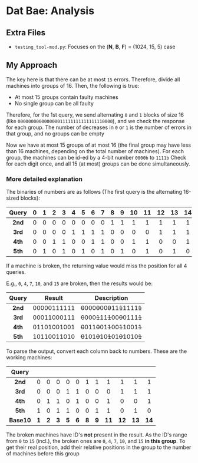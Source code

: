 #   Dat Bae: Analysis
##  Extra Files
* `testing_tool-mod.py`: Focuses on the (**N**, **B**, **F**) = (1024, 15, 5) case

##  My Approach
The key here is that there can be at most `15` errors. Therefore, divide all machines into groups of 16. Then, the following is true:

* At most 15 groups contain faulty machines
* No single group can be all faulty

Therefore, for the 1st query, we send alternating `0` and `1` blocks of size 16 (like `000000000000000011111111111111110000`), and we check the response for each group. The number of decreases in `0` or `1` is the number of errors in that group, and no groups can be empty

Now we have at most 15 groups of at most 16 (the final group may have less than 16 machines, depending on the total number of machines). For each group, the machines can be id-ed by a 4-bit number `0000b` to `1111b` Check for each digit once, and all 15 (at most) groups can be done simultaneously.

### More detailed explanation
The binaries of numbers are as follows (The first query is the alternating 16-sized blocks):

| Query   | 0   | 1   | 2   | 3   | 4   | 5   | 6   | 7   | 8   | 9   | 10  | 11  | 12  | 13  | 14  | 15  |
| :-----: | :-: | :-: | :-: | :-: | :-: | :-: | :-: | :-: | :-: | :-: | :-: | :-: | :-: | :-: | :-: | :-: |
| **2nd** | 0   | 0   | 0   | 0   | 0   | 0   | 0   | 0   | 1   | 1   | 1   | 1   | 1   | 1   | 1   | 1   |
| **3rd** | 0   | 0   | 0   | 0   | 1   | 1   | 1   | 1   | 0   | 0   | 0   | 0   | 1   | 1   | 1   | 1   |
| **4th** | 0   | 0   | 1   | 1   | 0   | 0   | 1   | 1   | 0   | 0   | 1   | 1   | 0   | 0   | 1   | 1   |
| **5th** | 0   | 1   | 0   | 1   | 0   | 1   | 0   | 1   | 0   | 1   | 0   | 1   | 0   | 1   | 0   | 1   |

If a machine is broken, the returning value would miss the position for all 4 queries.

E.g., `0`, `4`, `7`, `10`, and `15` are broken, then the results would be:

| Query   | Result      | Description                          |
| :-----: | :---------: | :----------------------------------: |
| **2nd** | 00000111111 | ~~0~~000~~0~~00~~0~~11~~1~~1111~~1~~ |
| **3rd** | 00011000111 | ~~0~~000~~1~~11~~1~~00~~0~~0111~~1~~ |
| **4th** | 01101001001 | ~~0~~011~~0~~01~~1~~00~~1~~1001~~1~~ |
| **5th** | 10110011010 | ~~0~~101~~0~~10~~1~~01~~0~~1010~~1~~ |

To parse the output, convert each column back to numbers. These are the working machines:

| Query      |       |       |       |       |       |       |       |        |        |        |        |
| :--------: | :---: | :---: | :---: | :---: | :---: | :---: | :---: | :----: | :----: | :----: | :----: |
| **2nd**    | 0     | 0     | 0     | 0     | 0     | 1     | 1     | 1      | 1      | 1      | 1      |
| **3rd**    | 0     | 0     | 0     | 1     | 1     | 0     | 0     | 0      | 1      | 1      | 1      |
| **4th**    | 0     | 1     | 1     | 0     | 1     | 0     | 0     | 1      | 0      | 0      | 1      |
| **5th**    | 1     | 0     | 1     | 1     | 0     | 0     | 1     | 1      | 0      | 1      | 0      |
| **Base10** | **1** | **2** | **3** | **5** | **6** | **8** | **9** | **11** | **12** | **13** | **14** |

The broken machines have ID's **not** present in the result. As the ID's range from `0` to `15` (incl.), the broken ones are `0`, `4`, `7`, `10`, and `15` **in this group**. To get their real position, add their relative positions in the group to the number of machines before this group
